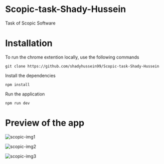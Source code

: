 # Scopic-task-Shady-Hussein
Task of Scopic Software

# Installation
To run the chrome extention locally, use the following commands

`git clone https://github.com/shadyhussein99/Scopic-task-Shady-Hussein`

Install the dependencies

`npm install`

Run the application

`npm run dev`

# Preview of the app
![scopic-img1](https://user-images.githubusercontent.com/123125924/235049748-fa1e181e-d9d2-4715-8d82-40778c099cb9.PNG)

![scopic-img2](https://user-images.githubusercontent.com/123125924/235049759-9cc0dd99-d3f6-48c2-96b7-a75601731906.PNG)

![scopic-img3](https://user-images.githubusercontent.com/123125924/235049767-8d85a79d-8db7-4721-81e5-5fe9d0ec735d.PNG)
